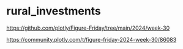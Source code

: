 # rural_investments
 
https://github.com/plotly/Figure-Friday/tree/main/2024/week-30 

https://community.plotly.com/t/figure-friday-2024-week-30/86083 